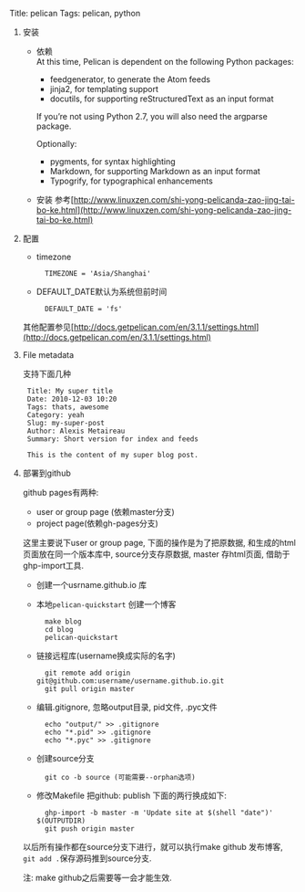 Title: pelican
Tags: pelican, python
1. 安装
    - 依赖  
        At this time, Pelican is dependent on the following Python packages:

        * feedgenerator, to generate the Atom feeds
        * jinja2, for templating support
        * docutils, for supporting reStructuredText as an input format

        If you’re not using Python 2.7, you will also need the argparse package.

        Optionally:

        * pygments, for syntax highlighting
        * Markdown, for supporting Markdown as an input format
        * Typogrify, for typographical enhancements

    - 安装
    参考[http://www.linuxzen.com/shi-yong-pelicanda-zao-jing-tai-bo-ke.html](http://www.linuxzen.com/shi-yong-pelicanda-zao-jing-tai-bo-ke.html)

2. 配置
    - timezone

            TIMEZONE = 'Asia/Shanghai'

    - DEFAULT_DATE默认为系统但前时间

            DEFAULT_DATE = 'fs'

    其他配置参见[http://docs.getpelican.com/en/3.1.1/settings.html](http://docs.getpelican.com/en/3.1.1/settings.html)

3. File metadata

    支持下面几种

        Title: My super title
        Date: 2010-12-03 10:20
        Tags: thats, awesome
        Category: yeah
        Slug: my-super-post
        Author: Alexis Metaireau
        Summary: Short version for index and feeds

        This is the content of my super blog post.

4.  部署到github

    github pages有两种:

    - user or group page (依赖master分支)
    - project page(依赖gh-pages分支)

    这里主要说下user or group page, 下面的操作是为了把原数据, 和生成的html页面放在同一个版本库中, source分支存原数据, master 存html页面, 借助于ghp-import工具.

    - 创建一个usrname.github.io 库
    - 本地`pelican-quickstart` 创建一个博客
        
            make blog
            cd blog
            pelican-quickstart

    - 链接远程库(username换成实际的名字)

            git remote add origin git@github.com:username/username.github.io.git
            git pull origin master

    - 编辑.gitignore, 忽略output目录, pid文件, .pyc文件

            echo "output/" >> .gitignore
            echo "*.pid" >> .gitignore
            echo "*.pyc" >> .gitignore

    - 创建source分支

            git co -b source (可能需要--orphan选项)

    - 修改Makefile
    把github: publish 下面的两行换成如下:

            ghp-import -b master -m 'Update site at $(shell "date")' $(OUTPUTDIR)
            git push origin master

    以后所有操作都在source分支下进行，就可以执行make github 发布博客, `git add .`保存源码推到source分支.

    注: make github之后需要等一会才能生效.
